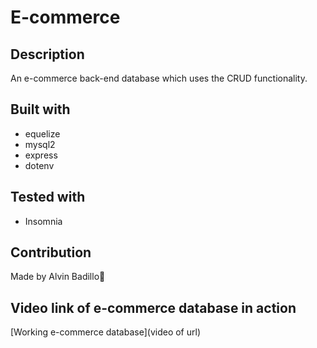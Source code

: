 # E-commerce 

## Description
An e-commerce back-end database which uses the CRUD functionality.

## Built with
* equelize
* mysql2
* express
* dotenv

## Tested with
* Insomnia

## Contribution
Made by Alvin Badillo🙉

## Video link of e-commerce database in action
[Working e-commerce database](video of url)